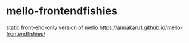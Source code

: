 # mello-frontendfishies
static front-end-only version of mello
https://annakaru1.github.io/mello-frontendfishies/
